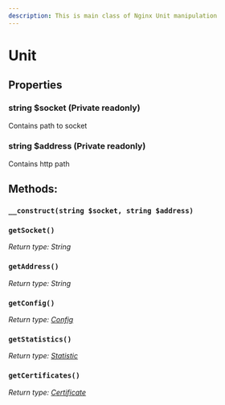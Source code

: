 ```yaml
---
description: This is main class of Nginx Unit manipulation
---
```


# Unit

## Properties

### string $socket (Private readonly)

Contains path to socket

### string $address (Private readonly)

Contains http path

## Methods:

### `__construct(string $socket, string $address)`

### `getSocket()`

_Return type: String_

### `getAddress()`

_Return type: String_

### `getConfig()`

_Return type:_ [_Config_](config/)

### `getStatistics()`

_Return type:_ [_Statistic_](statistic/)

### `getCertificates()`

_Return type:_ [_Certificate_](broken-reference)
